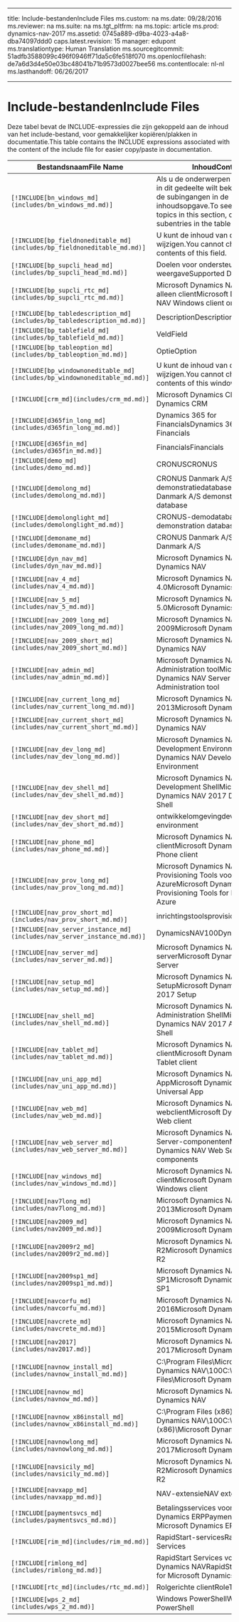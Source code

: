 
---
title: <span data-ttu-id="d66e3-101">Include-bestanden</span><span class="sxs-lookup"><span data-stu-id="d66e3-101">Include Files</span></span>
ms.custom: na
ms.date: 09/28/2016
ms.reviewer: na
ms.suite: na
ms.tgt_pltfrm: na
ms.topic: article
ms.prod: dynamics-nav-2017
ms.assetid: 0745a889-d9ba-4023-a4a8-dba74097ddd0
caps.latest.revision: 15
manager: edupont
ms.translationtype: Human Translation
ms.sourcegitcommit: 51adfb3588099c496f0946ff71da5c6fe518f070
ms.openlocfilehash: de7a6d3d4e50e03bc48041b71b9573d0027bee56
ms.contentlocale: nl-nl
ms.lasthandoff: 06/26/2017

---

# <a name="include-files"></a><span data-ttu-id="d66e3-102">Include-bestanden</span><span class="sxs-lookup"><span data-stu-id="d66e3-102">Include Files</span></span>

<span data-ttu-id="d66e3-103">Deze tabel bevat de INCLUDE-expressies die zijn gekoppeld aan de inhoud van het include-bestand, voor gemakkelijker kopiëren/plakken in documentatie.</span><span class="sxs-lookup"><span data-stu-id="d66e3-103">This table contains the INCLUDE expressions associated with the content of the include file for easier copy/paste in documentation.</span></span>

|<span data-ttu-id="d66e3-104">Bestandsnaam</span><span class="sxs-lookup"><span data-stu-id="d66e3-104">File Name</span></span>   |<span data-ttu-id="d66e3-105">Inhoud</span><span class="sxs-lookup"><span data-stu-id="d66e3-105">Content</span></span>  |
|------------|---------|
|`[!INCLUDE[bn_windows_md](includes/bn_windows_md.md)]`|<span data-ttu-id="d66e3-106">Als u de onderwerpen over vensters in dit gedeelte wilt bekijken, kiest u de subingangen in de inhoudsopgave.</span><span class="sxs-lookup"><span data-stu-id="d66e3-106">To see the window topics in this section, choose the subentries in the table of contents.</span></span>|
|`[!INCLUDE[bp_fieldnoneditable_md](includes/bp_fieldnoneditable_md.md)]`|<span data-ttu-id="d66e3-107">U kunt de inhoud van dit veld niet wijzigen.</span><span class="sxs-lookup"><span data-stu-id="d66e3-107">You cannot change the contents of this field.</span></span>|
|`[!INCLUDE[bp_supcli_head_md](includes/bp_supcli_head_md.md)]`|<span data-ttu-id="d66e3-108">Doelen voor ondersteunde weergave</span><span class="sxs-lookup"><span data-stu-id="d66e3-108">Supported Display Targets</span></span>|
|`[!INCLUDE[bp_supcli_rtc_md](includes/bp_supcli_rtc_md.md)]`|<span data-ttu-id="d66e3-109">Microsoft Dynamics NAV Windows alleen client</span><span class="sxs-lookup"><span data-stu-id="d66e3-109">Microsoft Dynamics NAV Windows client only</span></span>|
|`[!INCLUDE[bp_tabledescription_md](includes/bp_tabledescription_md.md)]`|<span data-ttu-id="d66e3-110">Description</span><span class="sxs-lookup"><span data-stu-id="d66e3-110">Description</span></span>| 
|`[!INCLUDE[bp_tablefield_md](includes/bp_tablefield_md.md)]`|<span data-ttu-id="d66e3-111">Veld</span><span class="sxs-lookup"><span data-stu-id="d66e3-111">Field</span></span>|
|`[!INCLUDE[bp_tableoption_md](includes/bp_tableoption_md.md)]`|<span data-ttu-id="d66e3-112">Optie</span><span class="sxs-lookup"><span data-stu-id="d66e3-112">Option</span></span>|
|`[!INCLUDE[bp_windownoneditable_md](includes/bp_windownoneditable_md.md)]`|<span data-ttu-id="d66e3-113">U kunt de inhoud van dit venster niet wijzigen.</span><span class="sxs-lookup"><span data-stu-id="d66e3-113">You cannot change the contents of this window.</span></span>|
|`[!INCLUDE[crm_md](includes/crm_md.md)]`|<span data-ttu-id="d66e3-114">Microsoft Dynamics CRM</span><span class="sxs-lookup"><span data-stu-id="d66e3-114">Microsoft Dynamics CRM</span></span>|
|`[!INCLUDE[d365fin_long_md](includes/d365fin_long_md.md)]`|<span data-ttu-id="d66e3-115">Dynamics 365 for Financials</span><span class="sxs-lookup"><span data-stu-id="d66e3-115">Dynamics 365 for Financials</span></span>|
|`[!INCLUDE[d365fin_md](includes/d365fin_md.md)]`|<span data-ttu-id="d66e3-116">Financials</span><span class="sxs-lookup"><span data-stu-id="d66e3-116">Financials</span></span>|
|`[!INCLUDE[demo_md](includes/demo_md.md)]`|<span data-ttu-id="d66e3-117">CRONUS</span><span class="sxs-lookup"><span data-stu-id="d66e3-117">CRONUS</span></span>|
|`[!INCLUDE[demolong_md](includes/demolong_md.md)]`|<span data-ttu-id="d66e3-118">CRONUS Danmark A/S demonstratiedatabase</span><span class="sxs-lookup"><span data-stu-id="d66e3-118">CRONUS Danmark A/S demonstration database</span></span>|
|`[!INCLUDE[demolonglight_md](includes/demolonglight_md.md)]`|<span data-ttu-id="d66e3-119">CRONUS-demodatabase</span><span class="sxs-lookup"><span data-stu-id="d66e3-119">CRONUS demonstration database</span></span>|
|`[!INCLUDE[demoname_md](includes/demoname_md.md)]`|<span data-ttu-id="d66e3-120">CRONUS Danmark A/S</span><span class="sxs-lookup"><span data-stu-id="d66e3-120">CRONUS Danmark A/S</span></span>|
|`[!INCLUDE[dyn_nav_md](includes/dyn_nav_md.md)]`|<span data-ttu-id="d66e3-121">Microsoft Dynamics NAV</span><span class="sxs-lookup"><span data-stu-id="d66e3-121">Microsoft Dynamics NAV</span></span>|
|`[!INCLUDE[nav_4_md](includes/nav_4_md.md)]`|<span data-ttu-id="d66e3-122">Microsoft Dynamics NAV 4.0</span><span class="sxs-lookup"><span data-stu-id="d66e3-122">Microsoft Dynamics NAV 4.0</span></span>|
|`[!INCLUDE[nav_5_md](includes/nav_5_md.md)]`|<span data-ttu-id="d66e3-123">Microsoft Dynamics NAV 5.0</span><span class="sxs-lookup"><span data-stu-id="d66e3-123">Microsoft Dynamics NAV 5.0</span></span>|
|`[!INCLUDE[nav_2009_long_md](includes/nav_2009_long_md.md)]`|<span data-ttu-id="d66e3-124">Microsoft Dynamics NAV 2009</span><span class="sxs-lookup"><span data-stu-id="d66e3-124">Microsoft Dynamics NAV 2009</span></span>|
|`[!INCLUDE[nav_2009_short_md](includes/nav_2009_short_md.md)]`|<span data-ttu-id="d66e3-125">Microsoft Dynamics NAV</span><span class="sxs-lookup"><span data-stu-id="d66e3-125">Microsoft Dynamics NAV</span></span>|
|`[!INCLUDE[nav_admin_md](includes/nav_admin_md.md)]`|<span data-ttu-id="d66e3-126">Microsoft Dynamics NAV Server Administration tool</span><span class="sxs-lookup"><span data-stu-id="d66e3-126">Microsoft Dynamics NAV Server Administration tool</span></span>|
|`[!INCLUDE[nav_current_long_md](includes/nav_current_long_md.md)]`|<span data-ttu-id="d66e3-127">Microsoft Dynamics NAV 2013</span><span class="sxs-lookup"><span data-stu-id="d66e3-127">Microsoft Dynamics NAV 2013</span></span>|
|`[!INCLUDE[nav_current_short_md](includes/nav_current_short_md.md)]`|<span data-ttu-id="d66e3-128">Microsoft Dynamics NAV</span><span class="sxs-lookup"><span data-stu-id="d66e3-128">Microsoft Dynamics NAV</span></span>|
|`[!INCLUDE[nav_dev_long_md](includes/nav_dev_long_md.md)]`|<span data-ttu-id="d66e3-129">Microsoft Dynamics NAV Development Environment</span><span class="sxs-lookup"><span data-stu-id="d66e3-129">Microsoft Dynamics NAV Development Environment</span></span>|
|`[!INCLUDE[nav_dev_shell_md](includes/nav_dev_shell_md.md)]`|<span data-ttu-id="d66e3-130">Microsoft Dynamics NAV 2017 Development Shell</span><span class="sxs-lookup"><span data-stu-id="d66e3-130">Microsoft Dynamics NAV 2017 Development Shell</span></span>|
|`[!INCLUDE[nav_dev_short_md](includes/nav_dev_short_md.md)]`|<span data-ttu-id="d66e3-131">ontwikkelomgeving</span><span class="sxs-lookup"><span data-stu-id="d66e3-131">development environment</span></span>|
|`[!INCLUDE[nav_phone_md](includes/nav_phone_md.md)]`|<span data-ttu-id="d66e3-132">Microsoft Dynamics NAV Phone client</span><span class="sxs-lookup"><span data-stu-id="d66e3-132">Microsoft Dynamics NAV Phone client</span></span>|
|`[!INCLUDE[nav_prov_long_md](includes/nav_prov_long_md.md)]`|<span data-ttu-id="d66e3-133">Microsoft Dynamics NAV Provisioning Tools voor Microsoft Azure</span><span class="sxs-lookup"><span data-stu-id="d66e3-133">Microsoft Dynamics NAV Provisioning Tools for Microsoft Azure</span></span>|
|`[!INCLUDE[nav_prov_short_md](includes/nav_prov_short_md.md)]`|<span data-ttu-id="d66e3-134">inrichtingstools</span><span class="sxs-lookup"><span data-stu-id="d66e3-134">provisioning tools</span></span>|
|`[!INCLUDE[nav_server_instance_md](includes/nav_server_instance_md.md)]`|<span data-ttu-id="d66e3-135">DynamicsNAV100</span><span class="sxs-lookup"><span data-stu-id="d66e3-135">DynamicsNAV100</span></span>|
|`[!INCLUDE[nav_server_md](includes/nav_server_md.md)]`|<span data-ttu-id="d66e3-136">Microsoft Dynamics NAV-server</span><span class="sxs-lookup"><span data-stu-id="d66e3-136">Microsoft Dynamics NAV Server</span></span>|
|`[!INCLUDE[nav_setup_md](includes/nav_setup_md.md)]`|<span data-ttu-id="d66e3-137">Microsoft Dynamics NAV 2017 Setup</span><span class="sxs-lookup"><span data-stu-id="d66e3-137">Microsoft Dynamics NAV 2017 Setup</span></span>|
|`[!INCLUDE[nav_shell_md](includes/nav_shell_md.md)]`|<span data-ttu-id="d66e3-138">Microsoft Dynamics NAV 2017 Administration Shell</span><span class="sxs-lookup"><span data-stu-id="d66e3-138">Microsoft Dynamics NAV 2017 Administration Shell</span></span>|
|`[!INCLUDE[nav_tablet_md](includes/nav_tablet_md.md)]`|<span data-ttu-id="d66e3-139">Microsoft Dynamics NAV Tablet-client</span><span class="sxs-lookup"><span data-stu-id="d66e3-139">Microsoft Dynamics NAV Tablet client</span></span>|
|`[!INCLUDE[nav_uni_app_md](includes/nav_uni_app_md.md)]`|<span data-ttu-id="d66e3-140">Microsoft Dynamics NAV Universal App</span><span class="sxs-lookup"><span data-stu-id="d66e3-140">Microsoft Dynamics NAV Universal App</span></span>|
|`[!INCLUDE[nav_web_md](includes/nav_web_md.md)]`|<span data-ttu-id="d66e3-141">Microsoft Dynamics NAV-webclient</span><span class="sxs-lookup"><span data-stu-id="d66e3-141">Microsoft Dynamics NAV Web client</span></span>|
|`[!INCLUDE[nav_web_server_md](includes/nav_web_server_md.md)]`|<span data-ttu-id="d66e3-142">Microsoft Dynamics NAV Web Server-componenten</span><span class="sxs-lookup"><span data-stu-id="d66e3-142">Microsoft Dynamics NAV Web Server components</span></span>|
|`[!INCLUDE[nav_windows_md](includes/nav_windows_md.md)]`|<span data-ttu-id="d66e3-143">Microsoft Dynamics NAV Windows-client</span><span class="sxs-lookup"><span data-stu-id="d66e3-143">Microsoft Dynamics NAV Windows client</span></span>|
|`[!INCLUDE[nav7long_md](includes/nav7long_md.md)]`|<span data-ttu-id="d66e3-144">Microsoft Dynamics NAV 2013</span><span class="sxs-lookup"><span data-stu-id="d66e3-144">Microsoft Dynamics NAV 2013</span></span>|
|`[!INCLUDE[nav2009_md](includes/nav2009_md.md)]`|<span data-ttu-id="d66e3-145">Microsoft Dynamics NAV 2009</span><span class="sxs-lookup"><span data-stu-id="d66e3-145">Microsoft Dynamics NAV 2009</span></span>|
|`[!INCLUDE[nav2009r2_md](includes/nav2009r2_md.md)]`|<span data-ttu-id="d66e3-146">Microsoft Dynamics NAV 2009 R2</span><span class="sxs-lookup"><span data-stu-id="d66e3-146">Microsoft Dynamics NAV 2009 R2</span></span>|
|`[!INCLUDE[nav2009sp1_md](includes/nav2009sp1_md.md)]`|<span data-ttu-id="d66e3-147">Microsoft Dynamics NAV 2009 SP1</span><span class="sxs-lookup"><span data-stu-id="d66e3-147">Microsoft Dynamics NAV 2009 SP1</span></span>|
|`[!INCLUDE[navcorfu_md](includes/navcorfu_md.md)]`|<span data-ttu-id="d66e3-148">Microsoft Dynamics NAV 2016</span><span class="sxs-lookup"><span data-stu-id="d66e3-148">Microsoft Dynamics NAV 2016</span></span>|
|`[!INCLUDE[navcrete_md](includes/navcrete_md.md)]`|<span data-ttu-id="d66e3-149">Microsoft Dynamics NAV 2015</span><span class="sxs-lookup"><span data-stu-id="d66e3-149">Microsoft Dynamics NAV 2015</span></span>|
|`[!INCLUDE[nav2017](includes/nav2017.md)]`|<span data-ttu-id="d66e3-150">Microsoft Dynamics NAV 2017</span><span class="sxs-lookup"><span data-stu-id="d66e3-150">Microsoft Dynamics NAV 2017</span></span>|
|`[!INCLUDE[navnow_install_md](includes/navnow_install_md.md)]`|<span data-ttu-id="d66e3-151">C:\\Program Files\\Microsoft Dynamics NAV\\100</span><span class="sxs-lookup"><span data-stu-id="d66e3-151">C:\\Program Files\\Microsoft Dynamics NAV\\100</span></span>|
|`[!INCLUDE[navnow_md](includes/navnow_md.md)]`|<span data-ttu-id="d66e3-152">Microsoft Dynamics NAV</span><span class="sxs-lookup"><span data-stu-id="d66e3-152">Microsoft Dynamics NAV</span></span>|
|`[!INCLUDE[navnow_x86install_md](includes/navnow_x86install_md.md)]`|<span data-ttu-id="d66e3-153">C:\\Program Files \(x86\)\\Microsoft Dynamics NAV\\100</span><span class="sxs-lookup"><span data-stu-id="d66e3-153">C:\\Program Files \(x86\)\\Microsoft Dynamics NAV\\100</span></span>|
|`[!INCLUDE[navnowlong_md](includes/navnowlong_md.md)]`|<span data-ttu-id="d66e3-154">Microsoft Dynamics NAV 2017</span><span class="sxs-lookup"><span data-stu-id="d66e3-154">Microsoft Dynamics NAV 2017</span></span>|
|`[!INCLUDE[navsicily_md](includes/navsicily_md.md)]`|<span data-ttu-id="d66e3-155">Microsoft Dynamics NAV 2013 R2</span><span class="sxs-lookup"><span data-stu-id="d66e3-155">Microsoft Dynamics NAV 2013 R2</span></span>|
|`[!INCLUDE[navxapp_md](includes/navxapp_md.md)]`|<span data-ttu-id="d66e3-156">NAV-extensie</span><span class="sxs-lookup"><span data-stu-id="d66e3-156">NAV extension</span></span>|
|`[!INCLUDE[paymentsvcs_md](includes/paymentsvcs_md.md)]`|<span data-ttu-id="d66e3-157">Betalingsservices voor Microsoft Dynamics ERP</span><span class="sxs-lookup"><span data-stu-id="d66e3-157">Payment Services for Microsoft Dynamics ERP</span></span>|
|`[!INCLUDE[rim_md](includes/rim_md.md)]`|<span data-ttu-id="d66e3-158">RapidStart-services</span><span class="sxs-lookup"><span data-stu-id="d66e3-158">RapidStart Services</span></span>|
|`[!INCLUDE[rimlong_md](includes/rimlong_md.md)]`|<span data-ttu-id="d66e3-159">RapidStart Services voor Microsoft Dynamics NAV</span><span class="sxs-lookup"><span data-stu-id="d66e3-159">RapidStart Services for Microsoft Dynamics NAV</span></span>|
|`[!INCLUDE[rtc_md](includes/rtc_md.md)]`|<span data-ttu-id="d66e3-160">Rolgerichte client</span><span class="sxs-lookup"><span data-stu-id="d66e3-160">RoleTailored client</span></span>|
|`[!INCLUDE[wps_2_md](includes/wps_2_md.md)]`|<span data-ttu-id="d66e3-161">Windows PowerShell</span><span class="sxs-lookup"><span data-stu-id="d66e3-161">Windows PowerShell</span></span>|

